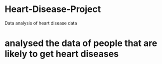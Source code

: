 # Heart-Disease-Project
Data analysis of heart disease data
# analysed the data of people that are likely to get heart diseases
